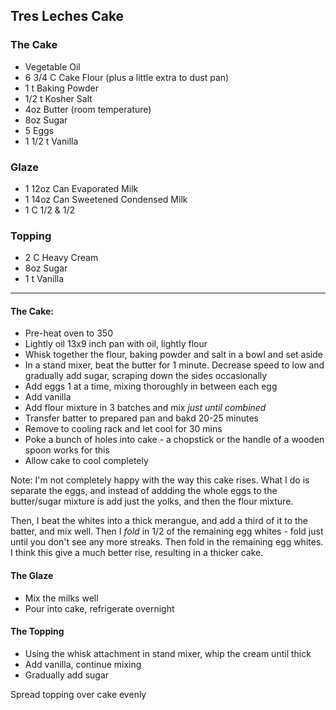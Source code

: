 ## Tres Leches Cake

### The Cake

* Vegetable Oil
* 6 3/4 C Cake Flour (plus a little extra to dust pan)
* 1 t Baking Powder
* 1/2 t Kosher Salt
* 4oz Butter (room temperature)
* 8oz Sugar
* 5 Eggs
* 1 1/2 t Vanilla

### Glaze

* 1 12oz Can Evaporated Milk
* 1 14oz Can Sweetened Condensed Milk
* 1 C 1/2 & 1/2

### Topping

* 2 C Heavy Cream
* 8oz Sugar
* 1 t Vanilla
-----
#### The Cake:

* Pre-heat oven to 350
* Lightly oil 13x9 inch pan with oil, lightly flour
* Whisk together the flour, baking powder and salt in a bowl and set aside
* In a stand mixer, beat the butter for 1 minute. Decrease speed to low and gradually add sugar, scraping down the sides occasionally
* Add eggs 1 at a time, mixing thoroughly in between each egg
* Add vanilla
* Add flour mixture in 3 batches and mix *just until combined*
* Transfer batter to prepared pan and bakd 20-25 minutes
* Remove to cooling rack and let cool for 30 mins
* Poke a bunch of holes into cake - a chopstick or the handle of a wooden spoon works for this
* Allow cake to cool completely

Note: I'm not completely happy with the way this cake rises. What I do is separate the eggs, and instead of addding the whole eggs to the butter/sugar mixture is add just the yolks, and then the flour mixture.

Then, I beat the whites into a thick merangue, and add a third of it to the batter, and mix well. Then I *fold* in 1/2 of the remaining egg whites - fold just until you don't see any more streaks. Then fold in the remaining egg whites. I think this give a much better rise, resulting in a thicker cake.

#### The Glaze

* Mix the milks well
* Pour into cake, refrigerate overnight

#### The Topping

* Using the whisk attachment in stand mixer, whip the cream until thick
* Add vanilla, continue mixing
* Gradually add sugar

Spread topping over cake evenly
